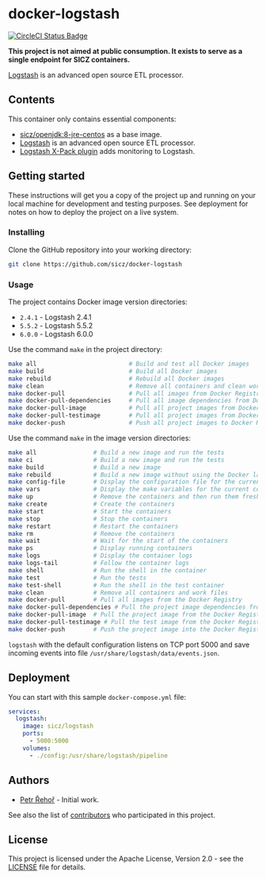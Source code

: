 # docker-logstash

[![CircleCI Status Badge](https://circleci.com/gh/sicz/docker-logstash.svg?style=shield&circle-token=1a76fa86dc68f2cee7f98dede7f0a9efef5b66b6)](https://circleci.com/gh/sicz/docker-logstash)

**This project is not aimed at public consumption.
It exists to serve as a single endpoint for SICZ containers.**

[Logstash](https://www.elastic.co/products/logstash) is an advanced open source
ETL processor.

## Contents

This container only contains essential components:
* [sicz/openjdk:8-jre-centos](https://github.com/sicz/docker-openjdk)
  as a base image.
* [Logstash](https://www.elastic.co/products/logstash) is an advanced
  open source ETL processor.
* [Logstash X-Pack plugin](https://www.elastic.co/products/x-pack) adds
  monitoring to Logstash.

## Getting started

These instructions will get you a copy of the project up and running on your
local machine for development and testing purposes. See deployment for notes
on how to deploy the project on a live system.

### Installing

Clone the GitHub repository into your working directory:
```bash
git clone https://github.com/sicz/docker-logstash
```

### Usage

The project contains Docker image version directories:
* `2.4.1` - Logstash 2.4.1
* `5.5.2` - Logstash 5.5.2
* `6.0.0` - Logstash 6.0.0

Use the command `make` in the project directory:
```bash
make all                          # Build and test all Docker images
make build                        # Build all Docker images
make rebuild                      # Rebuild all Docker images
make clean                        # Remove all containers and clean work files
make docker-pull                  # Pull all images from Docker Registry
make docker-pull-dependencies     # Pull all image dependencies from Docker Registry
make docker-pull-image            # Pull all project images from Docker Registry
make docker-pull-testimage        # Pull all project images from Docker Registry
make docker-push                  # Push all project images to Docker Registry
```

Use the command `make` in the image version directories:
```bash
make all                # Build a new image and run the tests
make ci                 # Build a new image and run the tests
make build              # Build a new image
make rebuild            # Build a new image without using the Docker layer caching
make config-file        # Display the configuration file for the current configuration
make vars               # Display the make variables for the current configuration
make up                 # Remove the containers and then run them fresh
make create             # Create the containers
make start              # Start the containers
make stop               # Stop the containers
make restart            # Restart the containers
make rm                 # Remove the containers
make wait               # Wait for the start of the containers
make ps                 # Display running containers
make logs               # Display the container logs
make logs-tail          # Follow the container logs
make shell              # Run the shell in the container
make test               # Run the tests
make test-shell         # Run the shell in the test container
make clean              # Remove all containers and work files
make docker-pull        # Pull all images from the Docker Registry
make docker-pull-dependencies # Pull the project image dependencies from the Docker Registry
make docker-pull-image  # Pull the project image from the Docker Registry
make docker-pull-testimage # Pull the test image from the Docker Registry
make docker-push        # Push the project image into the Docker Registry
```

`logstash` with the default configuration listens on TCP port 5000 and save
incoming events into file `/usr/share/logstash/data/events.json`.

## Deployment

You can start with this sample `docker-compose.yml` file:
```yaml
services:
  logstash:
    image: sicz/logstash
    ports:
      - 5000:5000
    volumes:
      - ./config:/usr/share/logstash/pipeline
```

## Authors

* [Petr Řehoř](https://github.com/prehor) - Initial work.

See also the list of [contributors](https://github.com/sicz/docker-logstash/contributors)
who participated in this project.

## License

This project is licensed under the Apache License, Version 2.0 - see the
[LICENSE](LICENSE) file for details.
